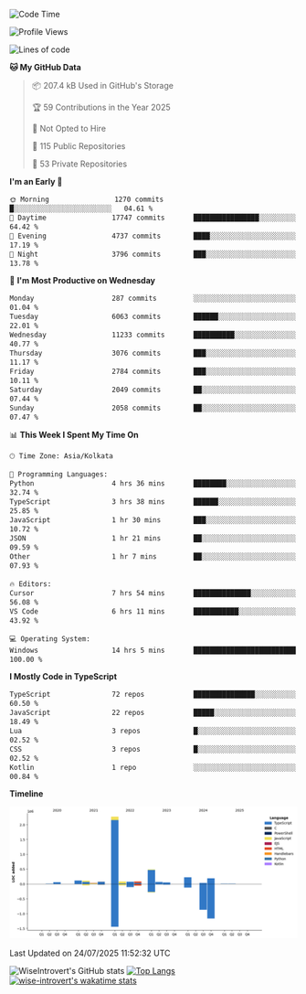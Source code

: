 <!--START_SECTION:waka-->
![Code Time](http://img.shields.io/badge/Code%20Time-2%2C408%20hrs%2012%20mins-blue)

![Profile Views](http://img.shields.io/badge/Profile%20Views-0-blue)

![Lines of code](https://img.shields.io/badge/From%20Hello%20World%20I%27ve%20Written-4.0%20million%20lines%20of%20code-blue)

**🐱 My GitHub Data** 

> 📦 207.4 kB Used in GitHub's Storage 
 > 
> 🏆 59 Contributions in the Year 2025
 > 
> 🚫 Not Opted to Hire
 > 
> 📜 115 Public Repositories 
 > 
> 🔑 53 Private Repositories 
 > 
**I'm an Early 🐤** 

```text
🌞 Morning                1270 commits        █░░░░░░░░░░░░░░░░░░░░░░░░   04.61 % 
🌆 Daytime                17747 commits       ████████████████░░░░░░░░░   64.42 % 
🌃 Evening                4737 commits        ████░░░░░░░░░░░░░░░░░░░░░   17.19 % 
🌙 Night                  3796 commits        ███░░░░░░░░░░░░░░░░░░░░░░   13.78 % 
```
📅 **I'm Most Productive on Wednesday** 

```text
Monday                   287 commits         ░░░░░░░░░░░░░░░░░░░░░░░░░   01.04 % 
Tuesday                  6063 commits        ██████░░░░░░░░░░░░░░░░░░░   22.01 % 
Wednesday                11233 commits       ██████████░░░░░░░░░░░░░░░   40.77 % 
Thursday                 3076 commits        ███░░░░░░░░░░░░░░░░░░░░░░   11.17 % 
Friday                   2784 commits        ███░░░░░░░░░░░░░░░░░░░░░░   10.11 % 
Saturday                 2049 commits        ██░░░░░░░░░░░░░░░░░░░░░░░   07.44 % 
Sunday                   2058 commits        ██░░░░░░░░░░░░░░░░░░░░░░░   07.47 % 
```


📊 **This Week I Spent My Time On** 

```text
🕑︎ Time Zone: Asia/Kolkata

💬 Programming Languages: 
Python                   4 hrs 36 mins       ████████░░░░░░░░░░░░░░░░░   32.74 % 
TypeScript               3 hrs 38 mins       ██████░░░░░░░░░░░░░░░░░░░   25.85 % 
JavaScript               1 hr 30 mins        ███░░░░░░░░░░░░░░░░░░░░░░   10.72 % 
JSON                     1 hr 21 mins        ██░░░░░░░░░░░░░░░░░░░░░░░   09.59 % 
Other                    1 hr 7 mins         ██░░░░░░░░░░░░░░░░░░░░░░░   07.93 % 

🔥 Editors: 
Cursor                   7 hrs 54 mins       ██████████████░░░░░░░░░░░   56.08 % 
VS Code                  6 hrs 11 mins       ███████████░░░░░░░░░░░░░░   43.92 % 

💻 Operating System: 
Windows                  14 hrs 5 mins       █████████████████████████   100.00 % 
```

**I Mostly Code in TypeScript** 

```text
TypeScript               72 repos            ███████████████░░░░░░░░░░   60.50 % 
JavaScript               22 repos            █████░░░░░░░░░░░░░░░░░░░░   18.49 % 
Lua                      3 repos             █░░░░░░░░░░░░░░░░░░░░░░░░   02.52 % 
CSS                      3 repos             █░░░░░░░░░░░░░░░░░░░░░░░░   02.52 % 
Kotlin                   1 repo              ░░░░░░░░░░░░░░░░░░░░░░░░░   00.84 % 
```



**Timeline**

![Lines of Code chart](https://raw.githubusercontent.com/wise-introvert/wise-introvert/master/assets/bar_graph.png)


 Last Updated on 24/07/2025 11:52:32 UTC
<!--END_SECTION:waka-->

![WiseIntrovert's GitHub stats](https://github-readme-stats.vercel.app/api?username=wise-introvert&count_private=true&show_icons=true)
[![Top Langs](https://github-readme-stats.vercel.app/api/top-langs/?username=wise-introvert&langs_count=10)](https://github.com/anuraghazra/github-readme-stats)
[![wise-introvert's wakatime stats](https://github-readme-stats.vercel.app/api/wakatime?username=wiseintrovert)](https://github.com/anuraghazra/github-readme-stats)
